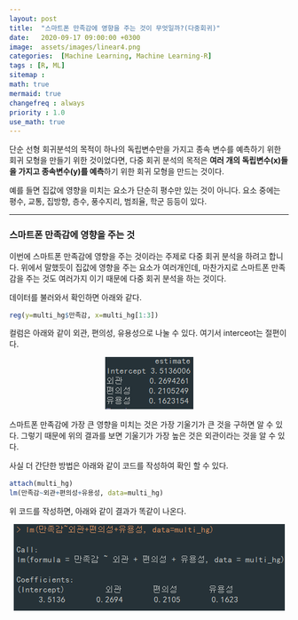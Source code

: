 ```yaml
---
layout: post
title:  "스마트폰 만족감에 영향을 주는 것이 무엇일까?(다중회귀)"
date:   2020-09-17 09:00:00 +0300
image:  assets/images/linear4.png
categories:  [Machine Learning, Machine Learning-R]
tags : [R, ML]
sitemap :
math: true
mermaid: true
changefreq : always
priority : 1.0
use_math: true
---
```



단순 선형 회귀분석의 목적이 하나의 독립변수만을 가지고 종속 변수를 예측하기 위한 회귀 모형을 만들기 위한 것이었다면, 다중 회귀 분석의 목적은 **여러 개의 독립변수(x)들을 가지고 종속변수(y)를 예측**하기 위한 회귀 모형을 만드는 것이다.  

예를 들면 집값에 영향을 미치는 요소가 단순히 평수만 있는 것이 아니다. 요소 중에는 평수, 교통, 집방향, 층수, 풍수지리, 범죄율, 학군 등등이 있다. 


--------------


### 스마트폰 만족감에 영향을 주는 것

이번에 스마트폰 만족감에 영향을 주는 것이라는 주제로 다중 회귀 분석을 하려고 합니다. 위에서 말했듯이 집값에 영향을 주는 요소가 여러개인데, 마찬가지로 스마트폰 만족감을 주는 것도 여러가지 이기 때문에 다중 회귀 분석을 하는 것이다.   


데이터를 불러와서 확인하면 아래와 같다. 

```r
reg(y=multi_hg$만족감, x=multi_hg[1:3])
```

컬럼은 아래와 같이 외관, 편의성, 유용성으로 나눌 수 있다. 여기서 interceot는 절편이다.

<center><img src="../assets/images/linear4.png" ></center>

스마트폰 만족감에 가장 큰 영향을 미치는 것은 가장 기울기가 큰 것을 구하면 알 수 있다. 그렇기 때문에 위의 결과를 보면 기울기가 가장 높은 것은 외관이라는 것을 알 수 있다.  

사실 더 간단한 방법은 아래와 같이 코드를 작성하여 확인 할 수 있다.

```r
attach(multi_hg)
lm(만족감~외관+편의성+유용성, data=multi_hg)
```

위 코드를 작성하면, 아래와 같이 결과가 똑같이 나온다.

<center><img src="../assets/images/linear5.png" ></center>

